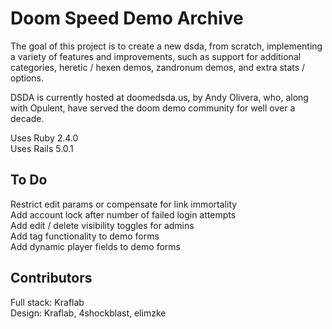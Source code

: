 # Doom Speed Demo Archive

The goal of this project is to create a new dsda, from scratch, implementing
a variety of features and improvements, such as support for additional
categories, heretic / hexen demos, zandronum demos, and extra stats / options.

DSDA is currently hosted at doomedsda.us, by Andy Olivera, who, along with
Opulent, have served the doom demo community for well over a decade.

Uses Ruby  2.4.0  
Uses Rails 5.0.1

## To Do
Restrict edit params or compensate for link immortality  
Add account lock after number of failed login attempts  
Add edit / delete visibility toggles for admins  
Add tag functionality to demo forms  
Add dynamic player fields to demo forms

## Contributors
Full stack: Kraflab  
Design: Kraflab, 4shockblast, elimzke
